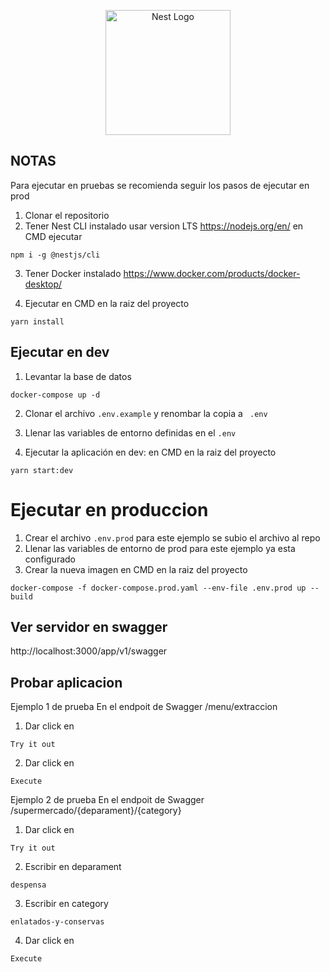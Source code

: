 <p align="center">
  <a href="http://nestjs.com/" target="blank"><img src="https://nestjs.com/img/logo-small.svg" width="200" alt="Nest Logo" /></a>
</p>

## NOTAS
Para ejecutar en pruebas se recomienda seguir los pasos de ejecutar en prod
1. Clonar el repositorio
2. Tener Nest CLI instalado usar version LTS https://nodejs.org/en/ 
en CMD ejecutar
```
npm i -g @nestjs/cli
```
3. Tener Docker instalado https://www.docker.com/products/docker-desktop/

4. Ejecutar en CMD en la raiz del proyecto
```
yarn install
```
## Ejecutar en dev  

1. Levantar la base de datos
```
docker-compose up -d
```

2. Clonar el archivo ```.env.example``` y renombar la copia a ```
.env```

3. Llenar las variables de entorno definidas en el ```.env```

4. Ejecutar la aplicación en dev: en CMD en la raiz del proyecto
```
yarn start:dev
```
# Ejecutar en produccion
1. Crear el archivo ```.env.prod``` para este ejemplo se subio el archivo al repo 
2. Llenar las variables de entorno de prod para este ejemplo ya esta configurado
3. Crear la nueva imagen en CMD en la raiz del proyecto
```
docker-compose -f docker-compose.prod.yaml --env-file .env.prod up --build
```
## Ver servidor en swagger
http://localhost:3000/app/v1/swagger

## Probar aplicacion
Ejemplo 1 de prueba
En el endpoit de Swagger /menu/extraccion
1. Dar click en 
```
Try it out
```
2. Dar click en 
```
Execute
```
Ejemplo 2 de prueba
En el endpoit de Swagger /supermercado/{deparament}/{category}
1. Dar click en 
```
Try it out
```
2. Escribir en deparament
```
despensa
``` 
3. Escribir en category 
```
enlatados-y-conservas
``` 
4. Dar click en 
```
Execute
```